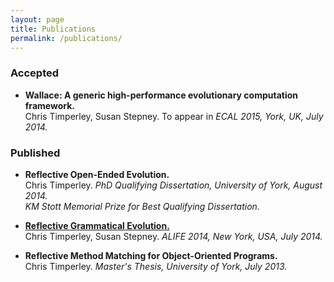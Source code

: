 ```yaml
---
layout: page
title: Publications
permalink: /publications/
---
```


### Accepted

* **Wallace: A generic high-performance evolutionary computation framework.**<br/>
  Chris Timperley, Susan Stepney. To appear in *ECAL 2015, York, UK, July 2014.*

### Published

* **Reflective Open-Ended Evolution.**<br/>
  Chris Timperley. *PhD Qualifying Dissertation, University of York, August 2014.*<br/>
  *KM Stott Memorial Prize for Best Qualifying Dissertation.*

* **[Reflective Grammatical Evolution.](http://dx.doi.org/10.7551/978-0-262-32621-6-ch013)**<br/>
  Chris Timperley, Susan Stepney. *ALIFE 2014, New York, USA, July 2014.*

* **Reflective Method Matching for Object-Oriented Programs.**<br/>
  Chris Timperley. *Master's Thesis, University of York, July 2013.*
